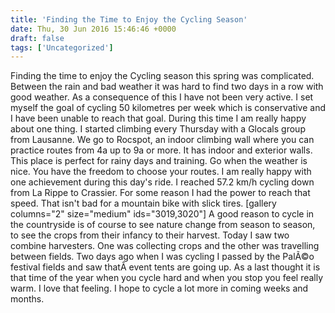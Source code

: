 ```yaml
---
title: 'Finding the Time to Enjoy the Cycling Season'
date: Thu, 30 Jun 2016 15:46:46 +0000
draft: false
tags: ['Uncategorized']
---
```


Finding the time to enjoy the Cycling season this spring was complicated. Between the rain and bad weather it was hard to find two days in a row with good weather. As a consequence of this I have not been very active. I set myself the goal of cycling 50 kilometres per week which is conservative and I have been unable to reach that goal. During this time I am really happy about one thing. I started climbing every Thursday with a Glocals group from Lausanne. We go to Rocspot, an indoor climbing wall where you can practice routes from 4a up to 9a or more. It has indoor and exterior walls. This place is perfect for rainy days and training. Go when the weather is nice. You have the freedom to choose your routes. I am really happy with one achievement during this day's ride. I reached 57.2 km/h cycling down from La Rippe to Crassier. For some reason I had the power to reach that speed. That isn't bad for a mountain bike with slick tires. \[gallery columns="2" size="medium" ids="3019,3020"\] A good reason to cycle in the countryside is of course to see nature change from season to season, to see the crops from their infancy to their harvest. Today I saw two combine harvesters. One was collecting crops and the other was travelling between fields. Two days ago when I was cycling I passed by the PalÃ©o festival fields and saw thatÂ event tents are going up. As a last thought it is that time of the year when you cycle hard and when you stop you feel really warm. I love that feeling. I hope to cycle a lot more in coming weeks and months.